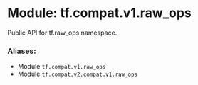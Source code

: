 <div itemscope itemtype="http://developers.google.com/ReferenceObject">
<meta itemprop="name" content="tf.compat.v1.raw_ops" />
<meta itemprop="path" content="Stable" />
</div>

# Module: tf.compat.v1.raw_ops

Public API for tf.raw_ops namespace.

### Aliases:

* Module `tf.compat.v1.raw_ops`
* Module `tf.compat.v2.compat.v1.raw_ops`

<!-- Placeholder for "Used in" -->


